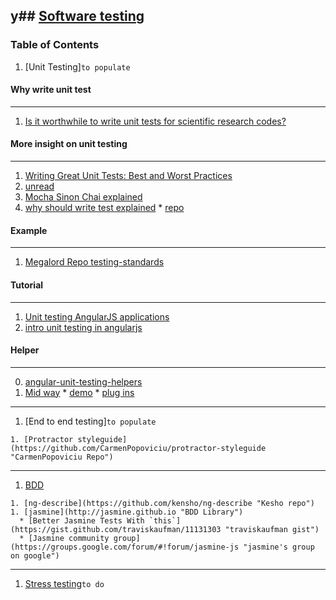y## [Software testing](https://en.wikipedia.org/wiki/Software_testing "Wikipedia software testing")
---
### Table of Contents
  1. [Unit Testing]`to populate`

#### Why write unit test
---
  1. [Is it worthwhile to write unit tests for scientific research codes?](http://scicomp.stackexchange.com/questions/206/is-it-worthwhile-to-write-unit-tests-for-scientific-research-codes?newreg=9d36cb900df445d4a9b61e916a716b2e)
#### More insight on unit testing
---
  1. [Writing Great Unit Tests: Best and Worst Practices](http://blog.stevensanderson.com/2009/08/24/writing-great-unit-tests-best-and-worst-practises/ "stevensanderson blog post")
  1. [unread](http://codebetter.com/jeremymiller/2007/01/09/orthogonal-code/ "maybe unrelated")
  1. [Mocha Sinon Chai explained](http://blog.codeship.com/mocha-js-chai-sinon-frontend-javascript-code-testing-tutorial/ "Using Mocha JS, Chai JS and Sinon JS to Test your Frontend JavaScript Code")
  1. [why should write test explained](http://www.yearofmoo.com/2013/09/advanced-testing-and-debugging-in-angularjs.html "Advanced Testing and Debugging in AngularJS")
    * [repo](https://github.com/yearofmoo/angularjs-seed-repo)

#### Example
---
  1. [Megalord Repo testing-standards](https://github.com/megalord/testing-standards)


#### Tutorial
---

  1. [Unit testing AngularJS applications](https://www.airpair.com/angularjs/posts/unit-testing-angularjs-applications "by Pablo Villoslada Puigcerber")
  1. [intro unit testing in angularjs](https://www.smashingmagazine.com/2014/10/introduction-to-unit-testing-in-angularjs/ "from smashing magazine")
#### Helper
---
  0. [angular-unit-testing-helpers](https://github.com/dakolech/angular-unit-testing-helpers "repo")
  1. [Mid way](http://www.yearofmoo.com/2013/01/full-spectrum-testing-with-angularjs-and-karma.html "Full-Spectrum Testing with AngularJS and Karma")
    * [demo](https://github.com/yearofmoo-articles/AngularJS-Testing-Article "midway")
    * [plug ins](https://github.com/yearofmoo/ngMidwayTester "ngMidwayTester")

  ---
  1. [End to end testing]`to populate`

    1. [Protractor styleguide](https://github.com/CarmenPopoviciu/protractor-styleguide "CarmenPopoviciu Repo")

  ---
  1. [BDD](https://en.wikipedia.org/wiki/Behavior-driven_development "wikipedia about bdd")

    1. [ng-describe](https://github.com/kensho/ng-describe "Kesho repo")
    1. [jasmine](http://jasmine.github.io "BDD Library")
      * [Better Jasmine Tests With `this`](https://gist.github.com/traviskaufman/11131303 "traviskaufman gist")
      * [Jasmine community group](https://groups.google.com/forum/#!forum/jasmine-js "jasmine's group on google")

  ---
  1. [Stress testing](https://en.wikipedia.org/wiki/Stress_testing_%28software%29 "Wikipedia about stress testing")`to do`
